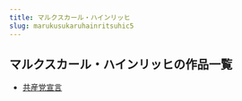 ```yaml
---
title: マルクスカール・ハインリッヒ
slug: marukusukaruhainritsuhic5
---
```


## マルクスカール・ハインリッヒの作品一覧

- [共産党宣言](gongchandangxuanyan19)
